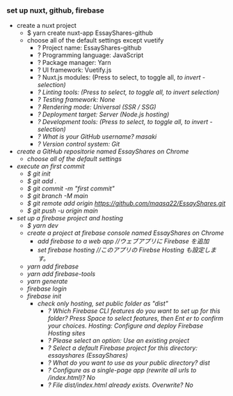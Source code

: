 ### set up nuxt, github, firebase

- create a nuxt project
  - \$ yarn create nuxt-app EssayShares-github
  - choose all of the default settings except vuetify
    - ? Project name: EssayShares-github
    - ? Programming language: JavaScript
    - ? Package manager: Yarn
    - ? UI framework: Vuetify.js
    - ? Nuxt.js modules: (Press <space> to select, <a> to toggle all, <i> to invert - selection)
    - ? Linting tools: (Press <space> to select, <a> to toggle all, <i> to invert selection)
    - ? Testing framework: None
    - ? Rendering mode: Universal (SSR / SSG)
    - ? Deployment target: Server (Node.js hosting)
    - ? Development tools: (Press <space> to select, <a> to toggle all, <i> to invert - selection)
    - ? What is your GitHub username? masaki
    - ? Version control system: Git
- create a GitHub repositorie named EssayShares on Chrome
  - choose all of the default settings
- execute an first commit
  - \$ git init
  - \$ git add .
  - \$ git commit -m "first commit"
  - \$ git branch -M main
  - \$ git remote add origin https://github.com/maasa22/EssayShares.git
  - \$ git push -u origin main
- set up a firebase project and hosting
  - \$ yarn dev
  - create a project at firebase console named EssayShares on Chrome
    - add firebase to a web app //ウェブアプリに Firebase を追加
    - set firebase hosting //このアプリの Firebse Hosting も設定します。
  - yarn add firebase
  - yarn add firebase-tools
  - yarn generate
  - firebase login
  - firebase init
    - check only hosting, set public folder as "dist"
      - ? Which Firebase CLI features do you want to set up for this folder? Press Space to select features, then Ent
        er to confirm your choices. Hosting: Configure and deploy Firebase Hosting sites
      - ? Please select an option: Use an existing project
      - ? Select a default Firebase project for this directory: essayshares (EssayShares)
      - ? What do you want to use as your public directory? dist
      - ? Configure as a single-page app (rewrite all urls to /index.html)? No
      - ? File dist/index.html already exists. Overwrite? No
